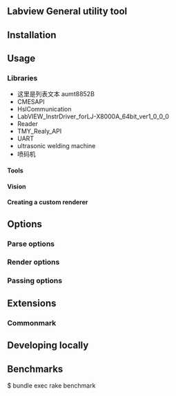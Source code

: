 ## Labview General utility tool

## Installation

## Usage

### Libraries

 - 这里是列表文本 aumt8852B
 - CMESAPI
 - HslCommunication
 - LabVIEW_InstrDriver_forLJ-X8000A_64bit_ver1_0_0_0
 - Reader
 - TMY_Realy_API
 - UART
 - ultrasonic welding machine
 - 喷码机

#### Tools
#### Vision
#### Creating a custom renderer

## Options

### Parse options

### Render options

### Passing options

## Extensions

### Commonmark

## Developing locally


## Benchmarks

$ bundle exec rake benchmark

```
